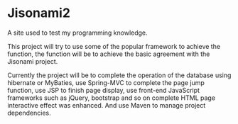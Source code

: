 # Jisonami2
A site used to test my programming knowledge.

This project will try to use some of the popular framework to achieve the function, the function will be to achieve the basic agreement with the Jisonami project.

Currently the project will be to complete the operation of the database using hibernate or MyBaties, use Spring-MVC to complete the page jump function, use JSP to finish page display, use front-end JavaScript frameworks such as jQuery, bootstrap and so on complete HTML page interactive effect was enhanced. And use Maven to manage project dependencies.
